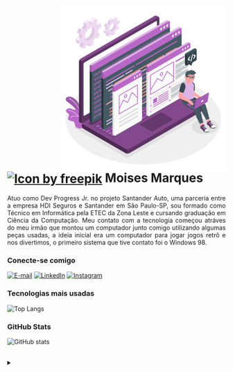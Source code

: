 
<img align="right" alt="Developer vector created by storyset - www.freepik.com" height="380" src="https://github.com/moisescmarques/images_gifs/blob/main/developer_activity_amico.svg">

<!--![digitalization_4961443](https://github.com/moisescmarques/moisescmarques/assets/36536966/2d97d271-f5ab-4a25-999c-f27b966a21fe)
![cpu_7570449](https://github.com/moisescmarques/moisescmarques/assets/36536966/2269da62-e4cb-4c5b-a024-b49fad8824ce)
![](https://github.com/moisescmarques/images_gifs/blob/main/developer_activity.gif)-->

<h1>
    <a href="https://elidianaandrade.github.io/">
     <img align="center" alt="Icon by freepik" width="36px" src="https://github.com/moisescmarques/moisescmarques/assets/36536966/2d97d271-f5ab-4a25-999c-f27b966a21fe"></a>
    <span>Moises Marques</span>
</h1>
    <p align="justify">Atuo como Dev Progress Jr. no projeto Santander Auto, uma parceria entre a empresa HDI Seguros e Santander em São Paulo-SP, sou formado como Técnico em Informática pela ETEC da Zona Leste e cursando graduação em Ciência da Computação. Meu contato com a tecnologia começou atráves do meu irmão que montou um computador junto comigo utilizando algumas peças usadas, a ideia inicial era um computador para jogar jogos retrô e nos divertimos, o primeiro sistema que tive contato foi o Windows 98.
<!--<p align="justify">Front-end Developer from Salvador-BA, Brazil, post graduating at Software Development with Agile Methodology. My first "Hello World" was in pre-teens when I had contact with HTML, CSS and a little bit of JavaScript and Notepad++. 
<br>
 Passionate about arts and technology, some of my hobbies are games, watching, reading, and making cosplay accessories <a href="https://www.instagram.com/elicosmaker/">(@elicosmaker)</a>.</p>

[![Preview](https://img.shields.io/badge/Portfolio-000?style=for-the-badge&logo=github&logoColor=FF00F6)](https://elidianaandrade.github.io/)
[![GitHub Page](https://img.shields.io/badge/elidianaandrade.github.io-67136f?style=for-the-badge)](https://elidianaandrade.github.io/)
-->
<!--<h3 align="left">Connect with me</h3>-->
<h3 align="left">Conecte-se comigo</h3>

[![E-mail](https://img.shields.io/badge/-Email-000?style=for-the-badge&logo=microsoft-outlook&logoColor=FF00F6&color:FFF)](mailto:moises.marques@outlook.com)
[![LinkedIn](https://img.shields.io/badge/-LinkedIn-000?style=for-the-badge&logo=linkedin&logoColor=FF00F6&color:FFF)](https://www.linkedin.com/in/moises-marques/)
[![Instagram](https://img.shields.io/badge/-Instagram-000?style=for-the-badge&logo=instagram&logoColor=FF00F6&color:FFF)](https://www.instagram.com/mosisdriver/)
<!--[![YouTube](https://img.shields.io/badge/-YouTube-000?style=for-the-badge&logo=youtube&logoColor=FF00F6&color:FFF)](https://www.youtube.com)
-->
<h3 align="left">Tecnologias mais usadas</h3>
<!--<h3 align="left">GitHub Stats</h3>--> 

![Top Langs](https://github-readme-stats-git-masterrstaa-rickstaa.vercel.app/api/top-langs/?username=moisescmarques&layout=donut&&hide_title=true&bg_color=000&border_radius=3&border_color=36123c&title_color=E94D5F&text_color=FFF&theme=jolly)

<h3 align="left">GitHub Stats</h3>

![GitHub stats](https://github-readme-stats-git-masterrstaa-rickstaa.vercel.app/api?username=moisescmarques&hide_title=true&show_icons=true&include_all_commits=true&count_private=true&line_height=25&hide=issues&bg_color=000&title_color=FF00F6&text_color=FFF&border_radius=3&border_color=36123c&icon_color=FF00F6&theme=jolly)
<!--[![Most Used Languages](https://github-readme-stats-git-masterrstaa-rickstaa.vercel.app/api/top-langs/?username=elidianaandrade&line_height=10&card_width=290&layout=compact&hide_title=false&count_private=true&langs_count=4&show_icons=true&title_color=FF00F6&hide=html,css&bg_color=000&text_color=8B8B8B&border_radius=3&border_color=561760&count_private=true)](https://github.com/elidianaandrade/github-readme-stats)-->
<br>

<details align="left">
  <summary></summary> 
 
  - Badges by <a href="https://shields.io/">shields.io</a><br>
  - GitHub Stats by <a href="https://github.com/anuraghazra/github-readme-stats">anuraghazra</a>
  - Developer vector created by <a href="https://www.freepik.com/vectors/developer">storyset - www.freepik.com</a> (edited by author)
 
  <div align="right">Made by <a href="https://github.com/moisescmarques">MM</a>.</div>

</details>
